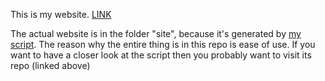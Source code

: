 This is my website. [LINK](https://gokop.github.io/site/)

The actual website is in the folder "site", because it's generated by [my script](https://www.github.com/GOKOP/static-blog-gen).
The reason why the entire thing is in this repo is ease of use.
If you want to have a closer look at the script then you probably want to visit its repo (linked above)
